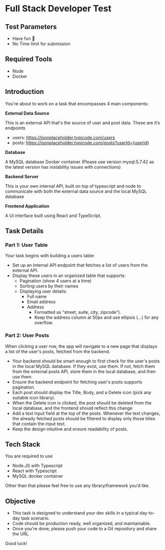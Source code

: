 # Full Stack Developer Test

## Test Parameters

- Have fun 🙂
- No Time limit for submission

## Required Tools

- Node
- Docker

## Introduction

You're about to work on a task that encompasses 4 main components:

**External Data Source**

This is an external API that's the source of user and post data. These are it’s endpoints

- users: https://jsonplaceholder.typicode.com/users
- posts: https://jsonplaceholder.typicode.com/posts?userId={userId}

**Database**

A MySQL database Docker container (Please use version mysql:5.7.42 as the latest version has instability issues with
connections)

**Backend Server**

This is your own internal API, built on top of typescript and node to communicate with both the external data source and
the local MySQL database

**Frontend Application**

A UI interface built using React and TypeScript.

## Task Details

### Part 1: User Table

Your task begins with building a users table:

- Set up an internal API endpoint that fetches a list of users from the external API.
- Display these users in an organized table that supports:
    - Pagination (show 4 users at a time)
    - Sorting users by their names
    - Displaying user details:
        - Full name
        - Email address
        - Address
            - Formatted as “street, suite, city, zipcode”).
            - Keep the address column at 50px and use ellipsis (...) for any overflow.

### Part 2: User Posts

When clicking a user row, the app will navigate to a new page that displays a list of the user's posts, fetched from the
backend.

- Your backend should be smart enough to first check for the user's posts in the local MySQL database. If they exist,
  use
  them. If not, fetch them from the external posts API, store them in the local database, and then use them.
- Ensure the backend endpoint for fetching user's posts supports pagination.
- Each post should display the Title, Body, and a Delete icon (pick any suitable icon library).
- When the Delete icon is clicked, the post should be deleted from the local database, and the frontend should reflect
  this change
- Add a text input field at the top of the posts. Whenever the text changes, the already fetched posts should be
  filtered
  to display only those titles that contain the input text.
- Keep the design intuitive and ensure readability of posts.

## Tech Stack

You are required to use

- Node.JS with Typescript
- React with Typescript
- MySQL docker container

Other than that please feel free to use any library/framework you’d like.

## Objective

- This task is designed to understand your dev skills in a typical day-to-day task scenario.
- Code should be production ready, well organized, and maintainable.
- Once you're done, please push your code to a Git repository and share the URL

Good luck!

